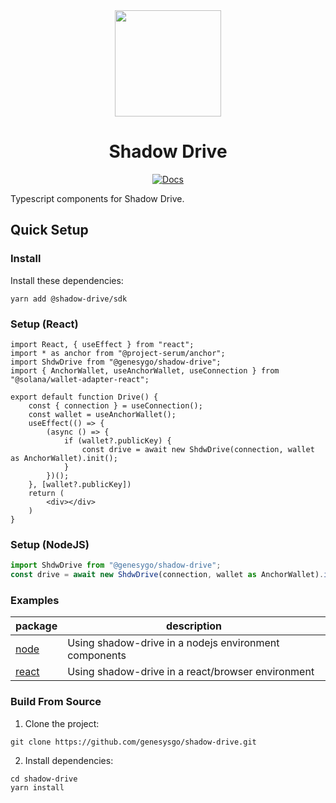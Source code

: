 <div align="center">
  <img height="170x" src="https://dev.portal.genesysgo.net/img/GENGO_LOGO.png" />

  <h1>Shadow Drive</h1>
   <p>
    <a href="https://genesysgo.github.io/shadow-drive/"><img alt="Docs" src="https://img.shields.io/badge/docs-typedoc-blueviolet" /></a>
	</p>
</div>

Typescript components for Shadow Drive.

## Quick Setup

### Install

Install these dependencies:

```shell
yarn add @shadow-drive/sdk
```

### Setup (React)
```tsx
import React, { useEffect } from "react";
import * as anchor from "@project-serum/anchor";
import ShdwDrive from "@genesygo/shadow-drive";
import { AnchorWallet, useAnchorWallet, useConnection } from "@solana/wallet-adapter-react";

export default function Drive() {
	const { connection } = useConnection();
	const wallet = useAnchorWallet();
	useEffect(() => {
		(async () => {
			if (wallet?.publicKey) {
				const drive = await new ShdwDrive(connection, wallet as AnchorWallet).init();
			}
		})();
	}, [wallet?.publicKey])
	return (
		<div></div>
	)
}
```

### Setup (NodeJS)
```js
import ShdwDrive from "@genesygo/shadow-drive";
const drive = await new ShdwDrive(connection, wallet as AnchorWallet).init();

```

### Examples

| package                                                                                                               | description                                                                |
| --------------------------------------------------------------------------------------------------------------------- | -------------------------------------------------------------------------- |
| [node](https://github.com/GenesysGo/shadow-drive/tree/master/examples/node)                         | Using shadow-drive in a nodejs environment components                                                     |
| [react](https://github.com/GenesysGo/shadow-drive/tree/master/examples/web) | Using shadow-drive in a react/browser environment |

### Build From Source
1. Clone the project:
```shell
git clone https://github.com/genesysgo/shadow-drive.git
```

2. Install dependencies:
```shell
cd shadow-drive
yarn install
```

